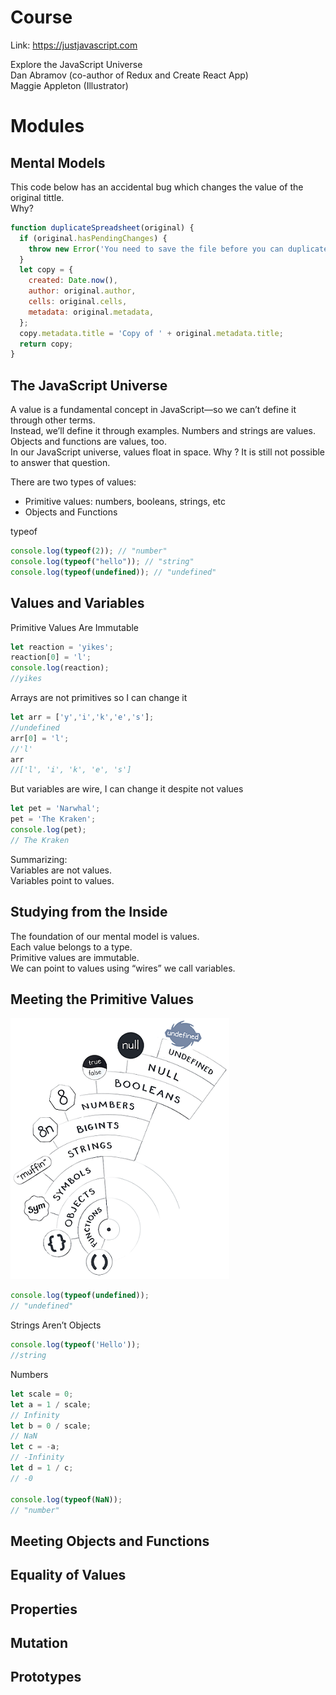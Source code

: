 # Course

Link: https://justjavascript.com  

Explore the JavaScript Universe  
Dan Abramov (co-author of Redux and Create React App)  
Maggie Appleton (Illustrator)  

# Modules

## Mental Models

This code below has an accidental bug which changes the value of the original tittle.  
Why?

```javascript
function duplicateSpreadsheet(original) {
  if (original.hasPendingChanges) {
    throw new Error('You need to save the file before you can duplicate it.');
  }
  let copy = {
    created: Date.now(),
    author: original.author,
    cells: original.cells,
    metadata: original.metadata,
  };
  copy.metadata.title = 'Copy of ' + original.metadata.title;
  return copy;
}
```

## The JavaScript Universe

A value is a fundamental concept in JavaScript—so we can’t define it through other terms.  
Instead, we’ll define it through examples. Numbers and strings are values. Objects and functions are values, too.  
In our JavaScript universe, values float in space. Why ?  It is still not possible to answer that question.    

There are two types of values:
* Primitive values: numbers, booleans, strings, etc
* Objects and Functions

typeof

```javascript
console.log(typeof(2)); // "number"
console.log(typeof("hello")); // "string"
console.log(typeof(undefined)); // "undefined"
```

## Values and Variables

Primitive Values Are Immutable

```javascript
let reaction = 'yikes';
reaction[0] = 'l';
console.log(reaction);
//yikes
```

Arrays are not primitives so I can change it

```javascript
let arr = ['y','i','k','e','s'];
//undefined
arr[0] = 'l';
//'l'
arr
//['l', 'i', 'k', 'e', 's']
```

But variables are wire, I can change it despite not values

```javascript
let pet = 'Narwhal';
pet = 'The Kraken';
console.log(pet);
// The Kraken
```
Summarizing:  
Variables are not values.  
Variables point to values.  

## Studying from the Inside

The foundation of our mental model is values.  
Each value belongs to a type.  
Primitive values are immutable.  
We can point to values using “wires” we call variables.

## Meeting the Primitive Values

![Values](images/celestialspheres-v2.png)

```javascript
console.log(typeof(undefined)); 
// "undefined"
```

Strings Aren’t Objects

```javascript
console.log(typeof('Hello'));
//string
```

Numbers

```javascript
let scale = 0;
let a = 1 / scale;
// Infinity
let b = 0 / scale;
// NaN
let c = -a;
// -Infinity
let d = 1 / c;
// -0

console.log(typeof(NaN)); 
// "number"
```

## Meeting Objects and Functions

## Equality of Values

## Properties

## Mutation

## Prototypes